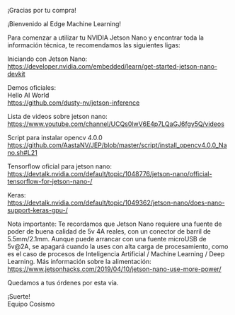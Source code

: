<p>¡Gracias por tu compra!</p>
<p>¡Bienvenido al Edge Machine Learning!</p>
<p>Para comenzar a utilizar tu NVIDIA Jetson Nano y encontrar toda la información técnica, te recomendamos las siguientes ligas:</p>
<p>Iniciando con Jetson Nano:<br>
<a href="https://developer.nvidia.com/embedded/learn/get-started-jetson-nano-devkit">https://developer.nvidia.com/embedded/learn/get-started-jetson-nano-devkit</a></p>
<p>Demos oficiales:<br>
Hello AI World<br>
<a href="https://github.com/dusty-nv/jetson-inference">https://github.com/dusty-nv/jetson-inference</a></p>
<p>Lista de videos sobre jetson nano:<br>
<a href="https://www.youtube.com/channel/UCQs0lwV6E4p7LQaGJ6fgy5Q/videos">https://www.youtube.com/channel/UCQs0lwV6E4p7LQaGJ6fgy5Q/videos</a></p>
<p>Script para instalar opencv 4.0.0<br>
<a href="https://github.com/AastaNV/JEP/blob/master/script/install_opencv4.0.0_Nano.sh#L21">https://github.com/AastaNV/JEP/blob/master/script/install_opencv4.0.0_Nano.sh#L21</a></p>
<p>Tensorflow oficial para jetson nano:<br>
<a href="https://devtalk.nvidia.com/default/topic/1048776/jetson-nano/official-tensorflow-for-jetson-nano-/">https://devtalk.nvidia.com/default/topic/1048776/jetson-nano/official-tensorflow-for-jetson-nano-/</a></p>
<p>Keras:<br>
<a href="https://devtalk.nvidia.com/default/topic/1049362/jetson-nano/does-nano-support-keras-gpu-/">https://devtalk.nvidia.com/default/topic/1049362/jetson-nano/does-nano-support-keras-gpu-/</a></p>
<p>Nota importante: Te recordamos que Jetson Nano requiere una fuente de poder de buena calidad de 5v 4A reales, con un conector de barril de 5.5mm/2.1mm. Aunque puede arrancar con una fuente microUSB de 5v@2A, se apagará cuando la uses con alta carga de procesamiento, como es el caso de procesos de Inteligencia Artificial / Machine Learning / Deep Learning. Más información sobre la alimentación:<br>
<a href="https://www.jetsonhacks.com/2019/04/10/jetson-nano-use-more-power/">https://www.jetsonhacks.com/2019/04/10/jetson-nano-use-more-power/</a></p>
<p>Quedamos a tus órdenes por esta vía.</p>
<p>¡Suerte!<br>
Equipo Cosismo</p>
